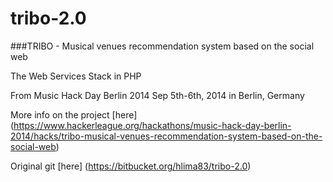 # tribo-2.0
###TRIBO - Musical venues recommendation system based on the social web

The Web Services Stack in PHP

From Music Hack Day Berlin 2014
Sep 5th-6th, 2014 in Berlin, Germany 

More info on the project [here] (https://www.hackerleague.org/hackathons/music-hack-day-berlin-2014/hacks/tribo-musical-venues-recommendation-system-based-on-the-social-web)

Original git [here] (https://bitbucket.org/hlima83/tribo-2.0)


